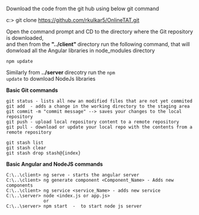 
Download the code from the git hub using below git command

c:\> git clone <https://github.com/rkulkar5/OnlineTAT.git> 

Open the command prompt and CD to the directory where the Git repository is downloaded, 
<br>and then from the <b>"../client" </b>directory run the following command, 
that will donwload all the Angular libraries in node_modules directory

<code>npm update</code>
   
Similarly from <b>../server </b> direcotry run the <code>npm update</code> to download NodeJs libraries
  
  
<b>Basic Git commands</b>
```
git status - lists all new an modified files that are not yet commited
git add  - adds a change in the working directory to the staging area
git commit -m "commit message" --> saves your changes to the local repository
git push - upload local repository content to a remote repository
git pull - download or update your local repo with the contents from a remote repository

git stash list
git stash clear
git stash drop stash@{index} 
```



<b>Basic Angular and NodeJS commands</b>
```
C:\..\client> ng serve - starts the angular server
C:\..\client> ng generate component <Component_Name> - Adds new components
C:\..\client> ng service <service_Name> - adds new service 
C:\..\server> node <index.js or app.js>
              or
C:\..\server> npm start  -  to start node js server
```

